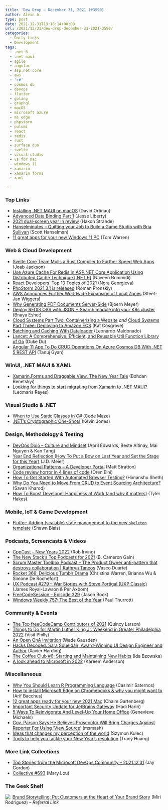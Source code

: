 ```yaml
---
title: 'Dew Drop – December 31, 2021 (#3590)'
author: Alvin A.
type: post
date: 2021-12-31T13:18:14+00:00
url: /2021/12/31/dew-drop-december-31-2021-3590/
categories:
  - Daily Links
  - Development
tags:
  - .net 6
  - .net maui
  - agile
  - angular
  - asp.net core
  - aws
  - 'c#'
  - cosmos db
  - devops
  - flutter
  - golang
  - graphql
  - macOS
  - microsoft azure
  - ms edge
  - phpstorm
  - pulumi
  - react
  - redis
  - rust
  - surface duo
  - svelte
  - visual studio
  - vs for mac
  - windows 11
  - xamarin
  - xamarin forms
  - xaml

---
```

### <a name="top"></a>Top Links

  * <a href="https://dev.to/davidortinau/installing-net-maui-on-macos-4mmc" target="_blank" rel="noopener">Installing .NET MAUI on macOS</a> (David Ortinau)
  * <a href="https://jesseliberty.com/2021/12/29/11531/" target="_blank" rel="noopener">Advanced Data Binding Part 1</a> (Jesse Liberty)
  * <a href="https://devblogs.microsoft.com/surface-duo/2021-year-in-review/?WT.mc_id=DOP-MVP-4025064" target="_blank" rel="noopener">2021 dual-screen year in review</a> (Hakon Strande)
  * <a href="https://www.hanselminutes.com/821/quitting-your-job-to-build-a-game-studio-with-bria-sullivan" target="_blank" rel="noopener">Hanselminutes &#8211; Quitting your Job to Build a Game Studio with Bria Sullivan</a> (Scott Hanselman)
  * <a href="https://www.theverge.com/22837232/windows-11-pc-best-apps-microsoft-2021" target="_blank" rel="noopener">11 great apps for your new Windows 11 PC</a> (Tom Warren)



### <a name="web"></a>Web & Cloud Development

  * <a href="https://thenewstack.io/svelte-core-team-mulls-a-rust-compiler-to-further-speed-web-apps/" target="_blank" rel="noopener">Svelte Core Team Mulls a Rust Compiler to Further Speed Web Apps</a> (Joab Jackson)
  * <a href="https://www.learmoreseekmore.com/2021/12/dotnet6-use-azure-cache-for-redis-in-aspnetcore-app-using-idistributed-cache-technique.html" target="_blank" rel="noopener">Use Azure Cache For Redis In ASP.NET Core Application Using Distributed Cache Technique [.NET 6]</a> (Naveen Bommidi)
  * <a href="https://www.telerik.com/blogs/react-developers-top-10-topics-2021" target="_blank" rel="noopener">React Developers’ Top 10 Topics of 2021</a> (Nora Georgieva)
  * <a href="https://blog.jetbrains.com/phpstorm/2021/12/phpstorm-2021-3-1-is-released/" target="_blank" rel="noopener">PhpStorm 2021.3.1 is released</a> (Roman Pronskiy)
  * <a href="https://www.infoq.com/news/2021/12/aws-local-zones-expansion/?utm_campaign=infoq_content&utm_source=infoq&utm_medium=feed&utm_term=global" target="_blank" rel="noopener">AWS Announces Further Worldwide Expansion of Local Zones</a> (Steef-Jan Wiggers)
  * <a href="https://www.textcontrol.com/blog/2021/12/30/generating-pdf-documents-in-the-browser/" target="_blank" rel="noopener">Why Generating PDF Documents Server-Side</a> (Bjoern Meyer)
  * <a href="https://medium.com/weknow-network/deploy-redis-oss-with-json-search-module-into-your-k8s-cluster-f32dad16a8ec?source=rss-44c6e773963c------2" target="_blank" rel="noopener">Deploy REDIS OSS with JSON + Search module into your K8s cluster</a> (Bnaya Eshet)
  * <a href="https://www.pulumi.com/blog/cloud-systems-part-two/" target="_blank" rel="noopener">Cloud Systems Part Two: Containerizing a Website</a> _and_ <a href="https://www.pulumi.com/blog/cloud-systems-part-three/" target="_blank" rel="noopener">Cloud Systems Part Three: Deploying to Amazon ECS</a> (Kat Cosgrove)
  * <a href="https://www.telerik.com/blogs/batching-caching-dataloader" target="_blank" rel="noopener">Batching and Caching With Dataloader</a> (Leonardo Maldonado)
  * <a href="https://dzone.com/articles/lancet-a-comprehensive-efficient-and-reusable-util-1" target="_blank" rel="noopener">Lancet: A Comprehensive, Efficient, and Reusable Util Function Library of Go</a> (Duke Du)
  * <a href="https://www.c-sharpcorner.com/article/angular-11-app-to-do-crud-operations-on-azure-cosmos-db-with-net-5-rest-api/" target="_blank" rel="noopener">Angular 11 App To Do CRUD Operations On Azure Cosmos DB With .NET 5 REST API</a> (Tanuj Gyan)



### <a name="silverlight"></a>WinUI, .NET MAUI & XAML

  * <a href="https://medium.com/nerd-for-tech/xamarin-forms-and-draggable-view-the-new-year-tale-446632aa18d9?source=rss-d6cd855316de------2" target="_blank" rel="noopener">Xamarin.Forms and Draggable View. The New Year Tale</a> (Bohdan Benetskyi)
  * <a href="https://askxammy.com/looking-for-things-to-start-migrating-from-xamarin-to-net-maui/" target="_blank" rel="noopener">Looking for things to start migrating from Xamarin to .NET MAUI?</a> (Leomaris Reyes)



### <a name="dotnet"></a>Visual Studio & .NET

  * <a href="https://code-maze.com/static-classes-csharp/" target="_blank" rel="noopener">When to Use Static Classes in C#</a> (Code Maze)
  * <a href="https://vcsjones.dev/one-shot-crypto/" target="_blank" rel="noopener">.NET&#8217;s Cryptographic One-Shots</a> (Kevin Jones)



### <a name="design"></a>Design, Methodology & Testing

  * <a href="https://devblogs.microsoft.com/devops/devops-dojo-culture-and-mindset/?WT.mc_id=DOP-MVP-4025064" target="_blank" rel="noopener">DevOps Dojo – Culture and Mindset</a> (April Edwards, Beste Altinay, Mai Nguyen & Kan Tang)
  * <a href="https://sourcesofinsight.com/year-end-reflection/" target="_blank" rel="noopener">Year End Reflection (How To Put a Bow on Last Year and Set the Stage for this Year)</a> (J.D. Meier)
  * <a href="https://www.pulumi.com/blog/organizational-patterns-developer-portal/" target="_blank" rel="noopener">Organizational Patterns &#8211; A Developer Portal</a> (Matt Stratton)
  * <a href="https://ayende.com/blog/195874-C/code-review-horror-in-4-lines-of-code?Key=1b84d879-d2f3-4361-bdf1-48188f6fac48" target="_blank" rel="noopener">Code review horror in 4 lines of code</a> (Oren Eini)
  * <a href="https://dzone.com/articles/how-to-get-started-with-automated-browser-testing" target="_blank" rel="noopener">How To Get Started With Automated Browser Testing?</a> (Himanshu Sheth)
  * <a href="https://dzone.com/articles/why-do-you-need-to-move-from-crud-to-event-sourcin" target="_blank" rel="noopener">Why Do You Need to Move From CRUD to Event Sourcing Architecture?</a> (Savan Kharod)
  * <a href="https://www.7pace.com/blog/how-to-boost-developer-happiness" target="_blank" rel="noopener">How To Boost Developer Happiness at Work (and why it matters)</a> (Tyler Hakes)



### <a name="mobile"></a>Mobile, IoT & Game Development

  * <a href="https://blog.gskinner.com/archives/2021/12/flutter-adding-scalable-state-management-to-the-new-skeleton_template.html" target="_blank" rel="noopener">Flutter: Adding (scalable) state management to the new `skeleton` template</a> (Shawn Blais)



### <a name="podcasts"></a>Podcasts, Screencasts & Videos

  * <a href="https://cppcast.libsyn.com/new-years-2022" target="_blank" rel="noopener">CppCast &#8211; New Years 2022</a> (Rob Irving)
  * <a href="https://thenewstack.io/the-new-stacks-top-podcasts-for-2021/" target="_blank" rel="noopener">The New Stack’s Top Podcasts for 2021</a> (B. Cameron Gain)
  * <a href="https://scrummastertoolbox.libsyn.com/the-product-owner-anti-pattern-that-destroys-collaboration-kathryn-tancos" target="_blank" rel="noopener">Scrum Master Toolbox Podcast &#8211; The Product Owner anti-pattern that destroys collaboration | Kathryn Tancos</a> (Vasco Duarte)
  * <a href="http://relay.fm/rocket/366" target="_blank" rel="noopener">Rocket 366: Delicious Tumblr Drama</a> (Christina Warren, Brianna Wu & Simone De Rochefort)
  * <a href="https://uxpodcast.com/279-war-stories-steve-portigal/" target="_blank" rel="noopener">UX Podcast #279 &#8211; War Stories with Steve Portigal (UXP Classic)</a> (James Royal-Lawson & Per Axbom)
  * <a href="http://www.youtube.com/watch?v=ppDtjo5ScGo" target="_blank" rel="noopener">FreeCodeSession &#8211; Episode 329</a> (Jason Bock)
  * <a href="https://www.thurrott.com/podcasts/windows-weekly/260724/windows-weekly-757-the-best-of-the-year" target="_blank" rel="noopener">Windows Weekly 757: The Best of the Year</a> (Paul Thurrott)



### <a name="events"></a>Community & Events

  * <a href="https://www.freecodecamp.org/news/2021-top-contributors/" target="_blank" rel="noopener">The Top freeCodeCamp Contributors of 2021</a> (Quincy Larson)
  * <a href="https://www.visitphilly.com/articles/philadelphia/dr-martin-luther-king-jr-day-of-service-events-in-philadelphia/" target="_blank" rel="noopener">Things to Do for Martin Luther King Jr. Weekend in Greater Philadelphia 2022</a> (Visit Philly)
  * <a href="https://dotnetcoretutorials.com/2021/12/31/an-open-qna-invitation/" target="_blank" rel="noopener">An Open QnA Invitation</a> (Wade Gausden)
  * <a href="https://hacks.mozilla.org/2021/12/hacks-decoded-sara-soueidan-award-winning-ui-design-engineer-and-author/" target="_blank" rel="noopener">Hacks Decoded: Sara Soueidan, Award-Winning UI Design Engineer and Author</a> (Xavier Harding)
  * <a href="https://blog.jetbrains.com/idea/2021/12/the-coffee-club-6-starting-and-maintaining-new-habits/" target="_blank" rel="noopener">The Coffee Club #6: Starting and Maintaining New Habits</a> (Ida Bzowska)
  * <a href="https://www.onmsft.com/news/a-look-ahead-to-microsoft-in-2022" target="_blank" rel="noopener">A look ahead to Microsoft in 2022</a> (Kareem Anderson)



### <a name="misc"></a>Miscellaneous

  * <a href="https://www.pluralsight.com/blog/software-development/r-programming-language" target="_blank" rel="noopener">Why You Should Learn R Programming Language</a> (Casimir Saternos)
  * <a href="https://www.onmsft.com/how-to/how-to-install-microsoft-edge-on-a-chromebook" target="_blank" rel="noopener">How to install Microsoft Edge on Chromebooks & why you might want to</a> (Arif Bacchus)
  * <a href="https://www.theverge.com/22814365/mac-best-apps-apple-2021" target="_blank" rel="noopener">12 great apps ready for your new 2021 Mac</a> (Chaim Gartenberg)
  * <a href="https://blog.jetbrains.com/blog/2021/12/30/important-security-update-for-jetbrains-gateway/" target="_blank" rel="noopener">Important Security Update for JetBrains Gateway</a> (Hadi Hariri)
  * <a href="https://blog.trello.com/5-ways-to-reinvigorate-and-level-up-your-home-office" target="_blank" rel="noopener">5 Ways To Reinvigorate And Level-Up Your Home Office</a> (Genevieve Michaels)
  * <a href="https://yro.slashdot.org/story/21/12/30/1930230/gov-parson-says-he-believes-prosecutor-will-bring-charges-against-reporter-for-using-view-source?utm_source=rss1.0mainlinkanon&utm_medium=feed" target="_blank" rel="noopener">Gov. Parson Says He Believes Prosecutor Will Bring Charges Against Reporter For Using &#8216;View Source&#8217;</a> (msmash)
  * <a href="https://blog.scooletz.com/2022/01/03/ideas-that-change-my-perception" target="_blank" rel="noopener">Ideas that changes my perception of the world</a> (Szymon Kulec)
  * <a href="https://blog.google/products/workspace/tools-make-keep-new-years-resolution/" target="_blank" rel="noopener">Tools to help you tackle your New Year’s resolution</a> (Tracy Huang)



### <a name="links"></a>More Link Collections

  * <a href="https://devblogs.microsoft.com/devops/top-stories-from-the-microsoft-devops-community-2021-12-31/?WT.mc_id=DOP-MVP-4025064" target="_blank" rel="noopener">Top Stories from the Microsoft DevOps Community – 2021.12.31</a> (Jay Gordon)
  * <a href="https://tympanus.net/codrops/collective/collective-693/" target="_blank" rel="noopener">Collective #693</a> (Mary Lou)



### <a name="shelf"></a>The Geek Shelf

<a href="https://www.amazon.com/dp/0749490470/?tag=amavin-20" target="_blank" rel="noopener"><img decoding="async" align="left" style="border: 0px currentcolor; border-image: none; float: left; display: inline; background-image: none;" src="https://m.media-amazon.com/images/I/41XPjFzz0LL._SS135_.jpg" border="0" /></a>&nbsp;<a href="https://www.amazon.com/dp/0749490470/?tag=amavin-20" target="_blank" rel="noopener">Brand Storytelling: Put Customers at the Heart of Your Brand Story</a> (Miri Rodriguez) _&#8211; Referral Link_